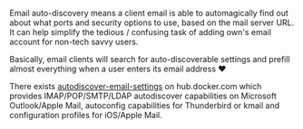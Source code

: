 Email auto-discovery means a client email is able to automagically find out about what ports and security options to use, based on the mail server URL. It can help simplify the tedious / confusing task of adding own's email account for non-tech savvy users.

Basically, email clients will search for auto-discoverable settings and prefill almost everything when a user enters its email address :heart:

There exists [autodiscover-email-settings](https://hub.docker.com/r/monogramm/autodiscover-email-settings/) on hub.docker.com which provides IMAP/POP/SMTP/LDAP autodiscover capabilities on Microsoft Outlook/Apple Mail, autoconfig capabilities for Thunderbird or kmail and configuration profiles for iOS/Apple Mail.